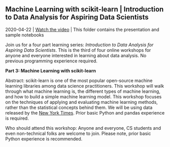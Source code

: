 ## Machine Learning with scikit-learn | Introduction to Data Analysis for Aspiring Data Scientists

2020-04-22 | [Watch the video](https://www.youtube.com/watch?v=g103iO-izoI) | This folder contains the presentation and sample notebooks

Join us for a four part learning series: *Introduction to Data Analysis for Aspiring Data Scientists*. This is the third of four online workshops for anyone and everyone interested in learning about data analysis. No previous programming experience required.

**Part 3: Machine Learning with scikit-learn**

Abstract: scikit-learn is one of the most popular open-source machine learning libraries among data science practitioners. This workshop will walk through what machine learning is, the different types of machine learning, and how to build a simple machine learning model. This workshop focuses on the techniques of applying and evaluating machine learning methods, rather than the statistical concepts behind them. We will be using data released by the [New York Times](https://github.com/nytimes/covid-19-data). Prior basic Python and pandas experience is required.

Who should attend this workshop: Anyone and everyone, CS students and even non-technical folks are welcome to join. Please note, prior basic Python experience is recommended.
